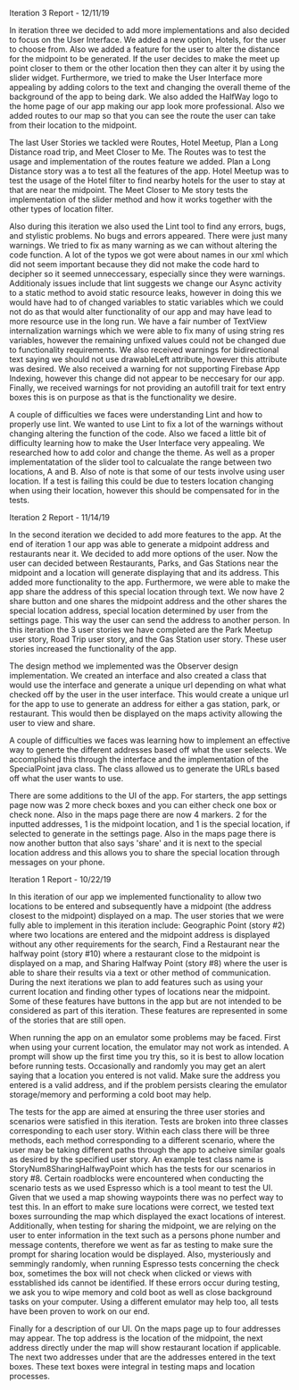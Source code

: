 Iteration 3 Report - 12/11/19

In iteration three we decided to add more implementations and also decided to focus on the User Interface. We added a new option, Hotels, for the user to choose from. Also we added a feature for the user to alter the distance for the midpoint to be generated. If the user decides to make the meet up point closer to them or the other location then they can alter it by using the slider widget. Furthermore, we tried to make the User Interface more appealing by adding colors to the text and changing the overall theme of the background of the app to being dark. We also added the HalfWay logo to the home page of our app making our app look more professional. Also we added routes to our map so that you can see the route the user can take from their location to the midpoint.

The last User Stories we tackled were Routes, Hotel Meetup, Plan a Long Distance road trip, and Meet Closer to Me. The Routes was to test the usage and implementation of the routes feature we added. Plan a Long Distance story was a to test all the features of the app. Hotel Meetup was to test the usage of the Hotel filter to find nearby hotels for the user to stay at that are near the midpoint. The Meet Closer to Me story tests the implementation of the slider method and how it works together with the other types of location filter. 

Also during this iteration we also used the Lint tool to find any errors, bugs, and stylistic problems. No bugs and errors appeared. There were just many warnings. We tried to fix as many warning as we can without altering the code function. A lot of the typos we got were about names in our xml which did not seem important because they did not make the code hard to decipher so it seemed unneccessary, especially since they were warnings. Additionaly issues include that lint suggests we change our Async activity to a static method to avoid static resource leaks, however in doing this we would have had to of changed variables to static variables which we could not do as that would alter functionality of our app and may have lead to more resource use in the long run. We have a fair number of TextView internalization warnings which we were able to fix many of using string res variables, however the remaining unfixed values could not be changed due to functionality requirements. We also received warnings for bidirectional text saying we should not use drawableLeft attribute, however this attribute was desired. We also received a warning for not supporting Firebase App Indexing, however this change did not appear to be neccesary for our app. Finally, we received warnings for not providing an autofill trait for text entry boxes this is on purpose as that is the functionality we desire. 

A couple of difficulties we faces were understanding Lint and how to properly use lint. We wanted to use Lint to fix a lot of the warnings without changing altering the function of the code. Also we faced a little bit of difficulty learning how to make the User Interface very appealing. We researched how to add color and change the theme. As well as a proper implementatation of the slider tool to calcualate the range between two locations, A and B. Also of note is that some of our tests involve using user location. If a test is failing this could be due to testers location changing when using their location, however this should be compensated for in the tests.




Iteration 2 Report - 11/14/19

In the second iteration we decided to add more features to the app. At the end of iteration 1 our app was able to generate a midpoint address and restaurants near it. We decided to add more options of the user. Now the user can decided between Restaurants, Parks, and Gas Stations near the midpoint and a location will generate displaying that and its address. This added more functionality to the app. Furthermore, we were able to make the app share the address of this special location through text. We now have 2 share button and one shares the midpoint address and the other shares the special location address, special location determined by user from the settings page. This way the user can send the address to another person. In this iteration the 3 user stories we have completed are the Park Meetup user story, Road Trip user story, and the Gas Station user story. These user stories increased the functionality of the app.

The design method we implemented was the Observer design implementation. We created an interface and also created a class that would use the interface and generate a unique url depending on what what checked off by the user in the user interface. This would create a unique url for the app to use to generate an address for either a gas station, park, or restaurant. This would then be displayed on the maps activity allowing the user to view and share. 

A couple of difficulties we faces was learning how to implement an effective way to generte the different addresses based off what the user selects. We accomplished this through the interface and the implementation of the SpecialPoint java class. The class allowed us to generate the URLs based off what the user wants to use. 

There are some additions to the UI of the app. For starters, the app settings page now was 2 more check boxes and you can either check one box or check none. Also in the maps page there are now 4 markers. 2 for the inputted addresses, 1 is the midpoint location, and 1 is the special location, if selected to generate in the settings page. Also in the maps page there is now another button that also says 'share' and it is next to the special location address and this allows you to share the special location through messages on your phone.



Iteration 1 Report  -   10/22/19

In this iteration of our app we implemented functionality to allow two locations to be entered and subsequently have a midpoint (the address closest to the midpoint) displayed on a map. The user stories that we were fully able to implement in this iteration include: Geographic Point (story #2) where two locations are entered and the midpoint address is displayed without any other requirements for the search, Find a Restaurant near the halfway point (story #10) where a restaurant close to the midpoint is displayed on a map, and Sharing Halfway Point (story #8) where the user is able to share their results via a text or other method of communication. During the next iterations we plan to add features such as using your current location and finding other types of locations near the midpoint. Some of these features have buttons in the app but are not intended to be considered as part of this iteration. These features are represented in some of the stories that are still open. 

When running the app on an emulator some problems may be faced. First when using your current location, the emulator may not work as intended. A prompt will show up the first time you try this, so it is best to allow location before running tests. Occasionally and randomly you may get an alert saying that a location you entered is not valid. Make sure the address you entered is a valid address, and if the problem persists clearing the emulator storage/memory and performing a cold boot may help.

The tests for the app are aimed at ensuring the three user stories and scenarios were satisfied in this iteration. Tests are broken into three classes corresponding to each user story. Within each class there will be three methods, each method corresponding to a different scenario, where the user may be taking different paths through the app to acheive similar goals as desired by the specified user story. An example test class name is StoryNum8SharingHalfwayPoint which has the tests for our scenarios in story #8. Certain roadblocks were encountered when conducting the scenario tests as we used Espresso which is a tool meant to test the UI. Given that we used a map showing waypoints there was no perfect way to test this. In an effort to make sure locations were correct, we tested text boxes surrounding the map which displayed the exact locations of interest. Additionally, when testing for sharing the midpoint, we are relying on the user to enter information in the text such as a persons phone number and message contents, therefore we went as far as testing to make sure the prompt for sharing location would be displayed. Also, mysteriously and semmingly randomly, when running Espresso tests concerning the check box, sometimes the box will not check when clicked or views with esstablished ids cannot be identified. If these errors occur during testing, we ask you to wipe memory and cold boot as well as close background tasks on your computer. Using a different emulator may help too, all tests have been proven to work on our end. 

Finally for a description of our UI. On the maps page up to four addresses may appear. The top address is the location of the midpoint, the next address directly under the map will show restaurant location if applicable. The next two addresses under that are the addresses entered in the text boxes. These text boxes were integral in testing maps and location processes. 

 
